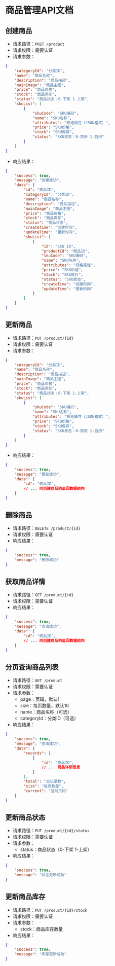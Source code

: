 # 商品管理API文档

## 创建商品
- 请求路径：`POST /product`
- 请求权限：需要认证
- 请求参数：
```json
{
    "categoryId": "分类ID",
    "name": "商品名称",
    "description": "商品描述",
    "mainImage": "商品主图",
    "price": "商品价格",
    "stock": "商品库存",
    "status": "商品状态：0-下架 1-上架",
    "skuList": [
        {
            "skuCode": "SKU编码",
            "name": "SKU名称",
            "attributes": "规格属性（JSON格式）",
            "price": "SKU价格",
            "stock": "SKU库存",
            "status": "SKU状态：0-禁用 1-启用"
        }
    ]
}
```
- 响应结果：
```json
{
    "success": true,
    "message": "创建成功",
    "data": {
        "id": "商品ID",
        "categoryId": "分类ID",
        "name": "商品名称",
        "description": "商品描述",
        "mainImage": "商品主图",
        "price": "商品价格",
        "stock": "商品库存",
        "status": "商品状态",
        "createTime": "创建时间",
        "updateTime": "更新时间",
        "skuList": [
            {
                "id": "SKU ID",
                "productId": "商品ID",
                "skuCode": "SKU编码",
                "name": "SKU名称",
                "attributes": "规格属性",
                "price": "SKU价格",
                "stock": "SKU库存",
                "status": "SKU状态",
                "createTime": "创建时间",
                "updateTime": "更新时间"
            }
        ]
    }
}
```

## 更新商品
- 请求路径：`PUT /product/{id}`
- 请求权限：需要认证
- 请求参数：
```json
{
    "categoryId": "分类ID",
    "name": "商品名称",
    "description": "商品描述",
    "mainImage": "商品主图",
    "price": "商品价格",
    "stock": "商品库存",
    "status": "商品状态：0-下架 1-上架",
    "skuList": [
        {
            "skuCode": "SKU编码",
            "name": "SKU名称",
            "attributes": "规格属性（JSON格式）",
            "price": "SKU价格",
            "stock": "SKU库存",
            "status": "SKU状态：0-禁用 1-启用"
        }
    ]
}
```
- 响应结果：
```json
{
    "success": true,
    "message": "更新成功",
    "data": {
        "id": "商品ID",
        // ... 同创建商品的返回数据结构
    }
}
```

## 删除商品
- 请求路径：`DELETE /product/{id}`
- 请求权限：需要认证
- 响应结果：
```json
{
    "success": true,
    "message": "删除成功"
}
```

## 获取商品详情
- 请求路径：`GET /product/{id}`
- 请求权限：需要认证
- 响应结果：
```json
{
    "success": true,
    "message": "查询成功",
    "data": {
        "id": "商品ID",
        // ... 同创建商品的返回数据结构
    }
}
```

## 分页查询商品列表
- 请求路径：`GET /product`
- 请求权限：需要认证
- 请求参数：
  - page：页码，默认1
  - size：每页数量，默认10
  - name：商品名称（可选）
  - categoryId：分类ID（可选）
- 响应结果：
```json
{
    "success": true,
    "message": "查询成功",
    "data": {
        "records": [
            {
                "id": "商品ID",
                // ... 商品详细信息
            }
        ],
        "total": "总记录数",
        "size": "每页数量",
        "current": "当前页码"
    }
}
```

## 更新商品状态
- 请求路径：`PUT /product/{id}/status`
- 请求权限：需要认证
- 请求参数：
  - status：商品状态（0-下架 1-上架）
- 响应结果：
```json
{
    "success": true,
    "message": "状态更新成功"
}
```

## 更新商品库存
- 请求路径：`PUT /product/{id}/stock`
- 请求权限：需要认证
- 请求参数：
  - stock：商品库存数量
- 响应结果：
```json
{
    "success": true,
    "message": "库存更新成功"
}
``` 